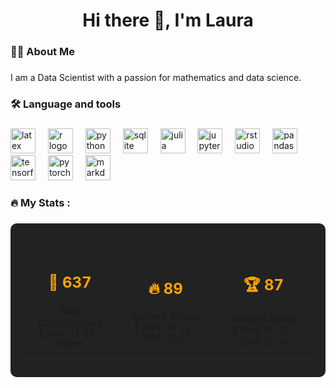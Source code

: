 <h1 align="center">Hi there 👋, I'm Laura</h1>

###

<h3 align="left">👩‍💻  About Me</h3>

###

<p align="left">I am a Data Scientist with a passion for mathematics and data science.</p>

###

<h3 align="left">🛠 Language and tools</h3>

###

<div align="left">
  <img src="https://cdn.jsdelivr.net/gh/devicons/devicon/icons/latex/latex-original.svg" height="40" alt="latex logo"  />
  <img width="12" />
  <img src="https://cdn.jsdelivr.net/gh/devicons/devicon/icons/r/r-original.svg" height="40" alt="r logo"  />
  <img width="12" />
  <img src="https://cdn.jsdelivr.net/gh/devicons/devicon/icons/python/python-original.svg" height="40" alt="python logo"  />
  <img width="12" />
  <img src="https://cdn.jsdelivr.net/gh/devicons/devicon/icons/sqlite/sqlite-original.svg" height="40" alt="sqlite logo"  />
  <img width="12" />
  <img src="https://cdn.jsdelivr.net/gh/devicons/devicon/icons/julia/julia-original.svg" height="40" alt="julia logo"  />
  <img width="12" />
  <img src="https://cdn.jsdelivr.net/gh/devicons/devicon/icons/jupyter/jupyter-original.svg" height="40" alt="jupyter logo"  />
  <img width="12" />
  <img src="https://cdn.jsdelivr.net/gh/devicons/devicon/icons/rstudio/rstudio-original.svg" height="40" alt="rstudio logo"  />
  <img width="12" />
  <img src="https://cdn.jsdelivr.net/gh/devicons/devicon/icons/pandas/pandas-original.svg" height="40" alt="pandas logo"  />
  <img width="12" />
  <img src="https://cdn.jsdelivr.net/gh/devicons/devicon/icons/tensorflow/tensorflow-original.svg" height="40" alt="tensorflow logo"  />
  <img width="12" />
  <img src="https://cdn.jsdelivr.net/gh/devicons/devicon/icons/pytorch/pytorch-original.svg" height="40" alt="pytorch logo"  />
  <img width="12" />
  <img src="https://cdn.jsdelivr.net/gh/devicons/devicon/icons/markdown/markdown-original.svg" height="40" alt="markdown logo"  />
</div>

###

<h3 align="left">🔥   My Stats :</h3>

###

<div align="center" style="background-color: #222; padding: 20px; border-radius: 10px; color: #fff;">
  <table>
    <tr>
      <td align="center" style="padding: 10px;">
        <!-- total_contribuicoes -->
        <h2 style="font-size: 24px; font-weight: bold; color: #FFA500;"> 🎯 637 </h2>
        <span>Total Contributions</span><br>
       <!-- data_inicio_contribuicoes -->
        <span style="font-size: 12px;">📅 2023-11-19  - Present</span>
      </td>
      <td align="center" style="padding: 10px;">
        <!-- streak_atual -->
        <h2 style="font-size: 24px; font-weight: bold; color: #FFA500;">🔥 89</h2>
        <span>Current Streak</span><br>
        <!-- data_inicio_streak_atual --> <!-- data_fim_streak_atual -->
        <span style="font-size: 12px;">📅 2024-08-12 - 2024-11-23</span>
      </td>
      <td align="center" style="padding: 10px;">
        <!-- streak_maximo -->
        <h2 style="font-size: 24px; font-weight: bold; color: #FFA500;">🏆 87 </h2>
        <span>Longest Streak</span><br>
        <!-- data_inicio_streak_maximo --> <!-- data_fim_streak_maximo -->
        <span style="font-size: 12px;">⏳ 2024-08-12 - 2024-11-23</span>
      </td>
    </tr>
  </table>
</div>



###
